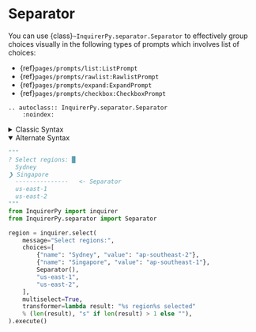# Separator

You can use {class}`~InquirerPy.separator.Separator` to effectively group choices visually in the
following types of prompts which involves list of choices:

- {ref}`pages/prompts/list:ListPrompt`
- {ref}`pages/prompts/rawlist:RawlistPrompt`
- {ref}`pages/prompts/expand:ExpandPrompt`
- {ref}`pages/prompts/checkbox:CheckboxPrompt`

```{eval-rst}
.. autoclass:: InquirerPy.separator.Separator
    :noindex:
```

<details>
  <summary>Classic Syntax</summary>

```python
"""
? Select regions: █
  Sydney
❯ Singapore
  ---------------   <- Separator
  us-east-1
  us-east-2
"""
from InquirerPy import prompt
from InquirerPy.separator import Separator

result = prompt(
    questions=[
        {
            "type": "list",
            "message": "Select regions:",
            "choices": [
                {"name": "Sydney", "value": "ap-southeast-2"},
                {"name": "Singapore", "value": "ap-southeast-1"},
                Separator(),
                "us-east-1",
                "us-east-2",
            ],
            "multiselect": True,
            "transformer": lambda result: "%s region%s selected"
            % (len(result), "s" if len(result) > 1 else ""),
        },
    ],
)
```

</details>

<details open>
  <summary>Alternate Syntax</summary>

```python
"""
? Select regions: █
  Sydney
❯ Singapore
  ---------------   <- Separator
  us-east-1
  us-east-2
"""
from InquirerPy import inquirer
from InquirerPy.separator import Separator

region = inquirer.select(
    message="Select regions:",
    choices=[
        {"name": "Sydney", "value": "ap-southeast-2"},
        {"name": "Singapore", "value": "ap-southeast-1"},
        Separator(),
        "us-east-1",
        "us-east-2",
    ],
    multiselect=True,
    transformer=lambda result: "%s region%s selected"
    % (len(result), "s" if len(result) > 1 else ""),
).execute()
```

</details>
